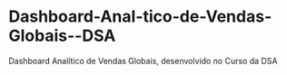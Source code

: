 # Dashboard-Anal-tico-de-Vendas-Globais--DSA
Dashboard Analítico de Vendas Globais, desenvolvido no Curso da DSA 
